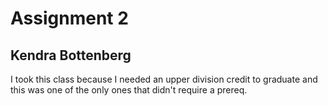 # Assignment 2
## Kendra Bottenberg
I took this class because I needed an upper division credit to graduate and this was one of the only ones that didn't require a prereq.

